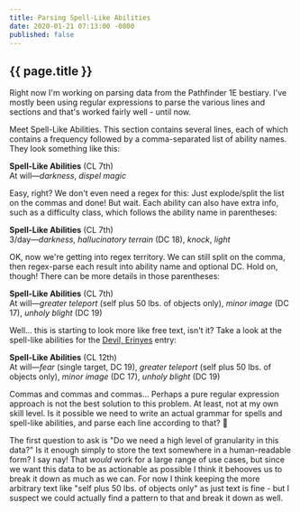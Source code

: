 ```yaml
---
title: Parsing Spell-Like Abilities
date: 2020-01-21 07:13:00 -0800
published: false
---
```


## {{ page.title }}

Right now I'm working on parsing data from the Pathfinder 1E bestiary. I've mostly been using regular expressions to parse the various lines and sections and that's worked fairly well - until now.
<!-- more -->
Meet Spell-Like Abilities. This section contains several lines, each of which contains a frequency followed by a comma-separated list of ability names. They look something like this:

**Spell-Like Abilities** (CL 7th)<br>
At will—*darkness*, *dispel magic*

Easy, right? We don't even need a regex for this: Just explode/split the list on the commas and done! But wait. Each ability can also have extra info, such as a difficulty class, which follows the ability name in parentheses:

**Spell-Like Abilities** (CL 7th)<br>
3/day—*darkness*, *hallucinatory terrain* (DC 18), *knock*, *light*

OK, now we're getting into regex territory. We can still split on the comma, then regex-parse each result into ability name and optional DC. Hold on, though! There can be more details in those parentheses:

**Spell-Like Abilities** (CL 7th)<br>
At will—*greater teleport* (self plus 50 lbs. of objects only), *minor image* (DC 17), *unholy blight* (DC 19)
 
 Well… this is starting to look more like free text, isn't it? Take a look at the spell-like abilities for the [Devil, Erinyes](http://legacy.aonprd.com/bestiary/devil.html#devil-erinyes) entry: 
 
**Spell-Like Abilities** (CL 12th)<br>
At will—*fear* (single target, DC 19), *greater teleport* (self plus 50 lbs. of objects only), *minor image* (DC 17), *unholy blight* (DC 19)

Commas and commas and commas… Perhaps a pure regular expression approach is not the best solution to this problem. At least, not at my own skill level. Is it possible we need to write an actual grammar for spells and spell-like abilities, and parse each line according to that? 🤔

The first question to ask is "Do we need a high level of granularity in this data?" Is it enough simply to store the text somewhere in a human-readable form? I say nay! That _would_ work for a large range of use cases, but since we want this data to be as actionable as possible I think it behooves us to break it down as much as we can. For now I think keeping the more arbitrary text like "self plus 50 lbs. of objects only" as just text is fine - but I suspect we could actually find a pattern to that and break it down as well.
